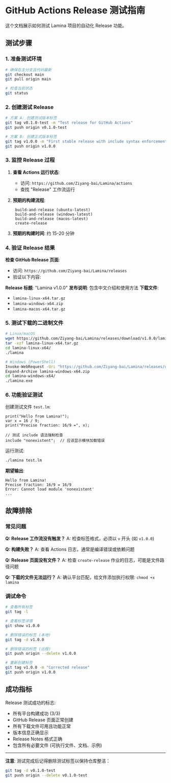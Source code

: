 #  GitHub Actions Release 测试指南

这个文档展示如何测试 Lamina 项目的自动化 Release 功能。

##  测试步骤

### 1. 准备测试环境

```bash
# 确保在主分支且代码最新
git checkout main
git pull origin main

# 检查当前状态
git status
```

### 2. 创建测试 Release

```bash
# 方案 A: 创建测试版本标签
git tag v0.1.0-test -m "Test release for GitHub Actions"
git push origin v0.1.0-test

# 方案 B: 创建正式版本标签  
git tag v1.0.0 -m "First stable release with include syntax enforcement"
git push origin v1.0.0
```

### 3. 监控 Release 过程

1. **查看 Actions 运行状态**:
   - 访问: `https://github.com/Ziyang-bai/Lamina/actions`
   - 查找 "Release" 工作流运行

2. **预期的构建流程**:
   ```
    build-and-release (ubuntu-latest)
    build-and-release (windows-latest)  
    build-and-release (macos-latest)
    create-release
   ```

3. **预期的构建时间**: 约 15-20 分钟

### 4. 验证 Release 结果

**检查 GitHub Release 页面**:
- 访问: `https://github.com/Ziyang-bai/Lamina/releases`
- 验证以下内容:

 **Release 标题**: "Lamina v1.0.0"
 **发布说明**: 包含中文介绍和使用方法
 **下载文件**:
   - `lamina-linux-x64.tar.gz`
   - `lamina-windows-x64.zip`
   - `lamina-macos-x64.tar.gz`

### 5. 测试下载的二进制文件

```bash
# Linux/macOS
wget https://github.com/Ziyang-bai/Lamina/releases/download/v1.0.0/lamina-linux-x64.tar.gz
tar -xzf lamina-linux-x64.tar.gz
cd lamina-linux-x64/
./lamina

# Windows (PowerShell)
Invoke-WebRequest -Uri "https://github.com/Ziyang-bai/Lamina/releases/download/v1.0.0/lamina-windows-x64.zip" -OutFile "lamina-windows-x64.zip"
Expand-Archive lamina-windows-x64.zip
cd lamina-windows-x64/
./lamina.exe
```

### 6. 功能验证测试

创建测试文件 `test.lm`:
```lamina
print("Hello from Lamina!");
var x = 16 / 9;
print("Precise fraction: 16/9 =", x);

// 测试 include 语法强制检查
include "nonexistent";  // 应该显示模块加载错误
```

运行测试:
```bash
./lamina test.lm
```

**期望输出**:
```
Hello from Lamina!
Precise fraction: 16/9 = 16/9
Error: Cannot load module 'nonexistent'
...
```

##  故障排除

### 常见问题

**Q: Release 工作流没有触发？**
A: 检查标签格式，必须以 `v` 开头 (如 `v1.0.0`)

**Q: 构建失败？**
A: 查看 Actions 日志，通常是编译错误或依赖问题

**Q: Release 页面没有文件？**
A: 检查 `create-release` 作业的日志，可能是文件路径问题

**Q: 下载的文件无法运行？**
A: 确认平台匹配，给文件添加执行权限: `chmod +x lamina`

### 调试命令

```bash
# 查看所有标签
git tag -l

# 查看标签详情
git show v1.0.0

# 删除错误的标签 (本地)
git tag -d v1.0.0

# 删除错误的标签 (远程)
git push origin --delete v1.0.0

# 重新创建标签
git tag v1.0.0 -m "Corrected release"
git push origin v1.0.0
```

##  成功指标

Release 测试成功的标志:
-  所有平台构建成功 (3/3)
-  GitHub Release 页面正常创建
-  所有下载文件可用且功能正常
-  版本信息正确显示
-  Release Notes 格式正确
-  包含所有必要文件 (可执行文件、文档、示例)

---

**注意**: 测试完成后记得删除测试标签以保持仓库整洁：
```bash
git tag -d v0.1.0-test
git push origin --delete v0.1.0-test
```
